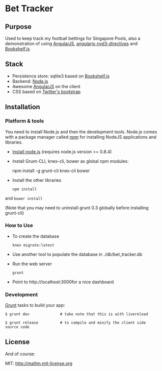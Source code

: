 
Bet Tracker
=========

## Purpose

Used to keep track my football bettings for Singapore Pools, also a demonstration of using [AngularJS](http://www.angularjs.org), [angularjs-nvd3-directives](https://github.com/cmaurer/angularjs-nvd3-directives) and [Bookshelf.js](http://bookshelfjs.org/)

## Stack
* Persistence store: sqlite3 based on [Bookshelf.js](http://bookshelfjs.org/)
* Backend: [Node.js](http://nodejs.org/)
* Awesome [AngularJS](http://www.angularjs.org/) on the client
* CSS based on [Twitter's bootstrap](http://getbootstrap.com/)

## Installation

### Platform & tools

You need to install Node.js and then the development tools. Node.js comes with a package manager called [npm](http://npmjs.org) for installing NodeJS applications and libraries.
* [Install node.js](http://nodejs.org/download/) (requires node.js version >= 0.8.4)
* Install Grunt-CLI, knex-cli, bower as global npm modules:

    npm install -g grunt-cli knex-cli bower

* Install the other libraries

    ```
    npm install 
    ```
and
    ```
    bower install 
    ```

(Note that you may need to uninstall grunt 0.3 globally before installing grunt-cli)

### How to Use  
  
* To create the database

    ```
    knex migrate:latest 
    ```
* Use another tool to populate the database in ./db/bet_tracker.db
* Run the web server 

    ```
    grunt
    ```
* Point to http://localhost:3000for a nice dashboard

### Development

  [Grunt](http://gruntjs.com/) tasks to build your app:

    $ grunt dev              # take note that this is with livereload
    
    $ grunt release          # to compile and minify the client side source code
    
## License

And of course:

MIT: http://mallim.mit-license.org
        

